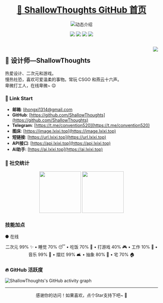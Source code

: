 <p align="center">
  <h1 align="center"><a href="https://github.com/ShallowThoughts">🌸 ShallowThoughts GitHub 首页</a></h1>
</p>

<p align="center">
  <img src="https://readme-typing-svg.demolab.com/?lines=大家好，我是ShallowThoughts;欢迎来到我的%20GitHub!;除了吃就是睡~;慢热社恐，爱CSGO和二次元&font=Fira%20Code&center=true&width=380&height=50&duration=4000&pause=1000" alt="动态介绍">
</p>

<p align="center">
  <img src="https://img.shields.io/static/v1?label=Role&message=Designer&color=pink"/>
  <img src="https://img.shields.io/static/v1?label=Location&message=Henan&color=orange"/>
  <a href="https://lxixi.top"><img src="https://img.shields.io/badge/Site-个人博客-blue"/></a>
  <a href="https://t.me/convention520"><img src="https://img.shields.io/badge/Chat-Telegram-purple"/></a>
</p>
<br>

<img align="right" src="https://moe-counter.glitch.me/get/@:ShallowThoughts?theme=rule34">

## 🌸 设计师—ShallowThoughts

热爱设计、二次元和游戏。<br>慢热社恐，喜欢可爱温柔的事物。常玩 CSGO 和燕云十六声。<br>卑微打工人，在线卑微~ 😌

### 🔗 Link Start
- **邮箱**: [lihongxi1314@gmail.com](mailto:lihongxi1314@gmail.com)
- **GitHub**: [https://github.com/ShallowThoughts](https://github.com/ShallowThoughts)
- **Telegram**: [https://t.me/convention520](https://t.me/convention520)
- **图床**: [https://image.lxixi.top](https://image.lxixi.top)
- **短链接**: [https://url.lxixi.top](https://url.lxixi.top)
- **API接口**: [https://api.lxixi.top](https://api.lxixi.top)
- **AI助手**: [https://ai.lxixi.top](https://ai.lxixi.top)
### 💞 社交统计

<div align="center">
  <img align="" height="137px" src="https://github-readme-stats.vercel.app/api?username=ShallowThoughts&custom_title=ShallowThoughts的统计数据&theme=react&show_icons=true&hide_border=true&count_private=true" />
  <img align="" height="137px" src="https://github-readme-stats.vercel.app/api/top-langs/?username=ShallowThoughts&layout=compact&theme=react&show_icons=true&hide_border=true&langs_count=8" />
</div>

### 技能加点
● 在线

<div align="center">
二次元 99% ✨ • 睡觉 70% 😴 • 吃饭 70% 🍜 • 打游戏 40% 🎮 • 工作 10% 💼 • 音乐 99% 🎵 • 摆烂 99% 🛋️ • 抽象 80% 🤪 • 宅 70% 🏠
</div>

### 🔥 GitHub 活跃度

![ShallowThoughts's GitHub activity graph](https://github-readme-activity-graph.vercel.app/graph?username=ShallowThoughts&theme=dracula&custom_title=ShallowThoughts的心电图&radius=10)

---

<div align="center">
  <p>感谢你的访问！如果喜欢，点个Star支持下吧~ 🌸</p>
</div>
